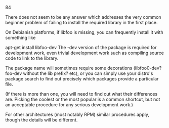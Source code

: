 84

There does not seem to be any answer which addresses the very common beginner problem of failing to install the required library in the first place.

On Debianish platforms, if libfoo is missing, you can frequently install it with something like

apt-get install libfoo-dev
The -dev version of the package is required for development work, even trivial development work such as compiling source code to link to the library.

The package name will sometimes require some decorations (libfoo0-dev? foo-dev without the lib prefix? etc), or you can simply use your distro's package search to find out precisely which packages provide a particular file.

(If there is more than one, you will need to find out what their differences are. Picking the coolest or the most popular is a common shortcut, but not an acceptable procedure for any serious development work.)

For other architectures (most notably RPM) similar procedures apply, though the details will be different.
